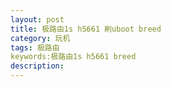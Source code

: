 ```yaml
---
layout: post
title: 极路由1s h5661 刷uboot breed
category: 玩机
tags: 极路由 
keywords:极路由1s h5661 breed 
description:
---
```


